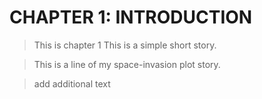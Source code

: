 # CHAPTER 1: INTRODUCTION

>This is chapter 1
>This is a simple short story.

>This is a line of my space-invasion plot story.

>add additional text